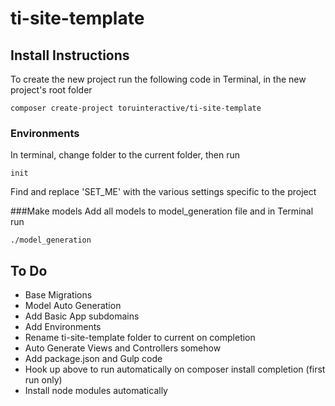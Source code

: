 # ti-site-template

## Install Instructions

To create the new project run the following code in Terminal, in the new project's root
folder
```
composer create-project toruinteractive/ti-site-template
```

### Environments
In terminal, change folder to the current folder, then run
```
init
```
Find and replace 'SET_ME' with the various settings specific to the project

###Make models
Add all models to model_generation file and in Terminal run
```
./model_generation
```


## To Do
* Base Migrations
* Model Auto Generation
* Add Basic App subdomains
* Add Environments
* Rename ti-site-template folder to current on completion
* Auto Generate Views and Controllers somehow
* Add package.json and Gulp code
* Hook up above to run automatically on composer install completion (first run only)
* Install node modules automatically
